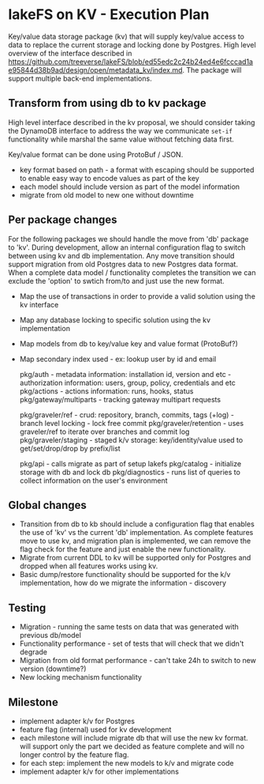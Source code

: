 # lakeFS on KV - Execution Plan

Key/value data storage package (kv) that will supply key/value access to data to replace the current storage and locking done by Postgres.
High level overview of the interface described in https://github.com/treeverse/lakeFS/blob/ed55edc2c24b24ed4e6fcccad1ae95844d38b9ad/design/open/metadata_kv/index.md. The package will support multiple back-end implementations.

## Transform from using db to kv package

High level interface described in the kv proposal, we should consider taking the DynamoDB interface to address the way we communicate `set-if` functionality while marshal the same value without fetching data first.

Key/value format can be done using ProtoBuf / JSON.

- key format based on path - a format with escaping should be supported to enable easy way to encode values as part of the key
- each model should include version as part of the model information
- migrate from old model to new one without downtime

## Per package changes

For the following packages we should handle the move from 'db' package to 'kv'.
During development, allow an internal configuration flag to switch between using kv and db implementation.
Any move transition should support migration from old Postgres data to new Postgres data format.
When a complete data model / functionality completes the transition we can exclude the 'option' to swtich from/to and just use the new format.

- Map the use of transactions in order to provide a valid solution using the kv interface
- Map any database locking to specific solution using the kv implementation
- Map models from db to key/value key and value format (ProtoBuf?)
- Map secondary index used - ex: lookup user by id and email

    pkg/auth
        - metadata information: installation id, version and etc
        - authorization information: users, group, policy, credentials and etc
    pkg/actions
        - actions information: runs, hooks, status
    pkg/gateway/multiparts
        - tracking gateway multipart requests

    pkg/graveler/ref
        - crud: repository, branch, commits, tags (+log)
        - branch level locking
        - lock free commit
    pkg/graveler/retention
        - uses graveler/ref to iterate over branches and commit log
    pkg/graveler/staging
        - staged k/v storage: key/identity/value used to get/set/drop/drop by prefix/list

    pkg/api
        - calls migrate as part of setup lakefs
    pkg/catalog
        - initialize storage with db and lock db
    pkg/diagnostics
        - runs list of queries to collect information on the user's environment

## Global changes

- Transition from db to kb should include a configuration flag that enables the use of 'kv' vs the current 'db' implementation.
  As complete features move to use kv, and migration plan is implemented, we can remove the flag check for the feature and just enable the new functionality.
- Migrate from current DDL to kv will be supported only for Postgres and dropped when all features works using kv.
- Basic dump/restore functionality should be supported for the k/v implementation, how do we migrate the information - discovery

## Testing

- Migration - running the same tests on data that was generated with previous db/model
- Functionality performance - set of tests that will check that we didn't degrade
- Migration from old format performance - can't take 24h to switch to new version (downtime?)
- New locking mechanism functionality

## Milestone

- implement adapter k/v for Postgres
- feature flag (internal) used for kv development
- each milestone will include migrate db that will use the new kv format. will support only the part we decided as feature complete and will no longer control by the feature flag.
- for each step: implement the new models to k/v and migrate code
- implement adapter k/v for other implementations
